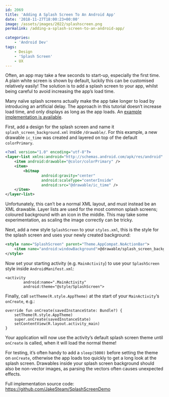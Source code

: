 ```yaml
---
id: 2069
title: 'Adding A Splash Screen To An Android App'
date: '2018-11-27T18:00:23+00:00'
image: /assets/images/2022/splashscreen.png
permalink: /adding-a-splash-screen-to-an-android-app/

categories:
    - 'Android Dev'
tags:
    - Design
    - 'Splash Screen'
    - UX
---
```


Often, an app may take a few seconds to start-up, especially the first time. A plain white screen is shown by default, luckily this can be customised relatively easily! The solution is to add a splash screen to your app, whilst being careful to avoid increasing the app’s load time.

Many naïve splash screens actually make the app take longer to load by introducing an artificial delay. The approach in this tutorial doesn’t increase load time, and only displays as long as the app loads. An [example implementation is available](https://github.com/JakeSteam/SplashScreenDemo).

First, add a design for the splash screen and name it `splash_screen_background.xml` inside `/drawable/`. For this example, a new drawable `ic_time` was created and layered on top of the default `colorPrimary`.

```xml
<?xml version="1.0" encoding="utf-8"?>
<layer-list xmlns:android="http://schemas.android.com/apk/res/android" android:opacity="opaque">
    <item android:drawable="@color/colorPrimary" />
    <item>
        <bitmap
                android:gravity="center"
                android:scaleType="centerInside"
                android:src="@drawable/ic_time" />
    </item>
</layer-list>
```

Unfortunately, this can’t be a normal XML layout, and must instead be an XML drawable. Layer lists are used for the most common splash screens; coloured background with an icon in the middle. This may take some experimentation, as scaling the image correctly can be tricky.

Next, add a new style `SplashScreen` to your `styles.xml`, this is the style for the splash screen and uses your newly created background:

```xml
<style name="SplashScreen" parent="Theme.AppCompat.NoActionBar">
    <item name="android:windowBackground">@drawable/splash_screen_background</item>
</style>
```

Now set your starting activity (e.g. `MainActivity`) to use your `SplashScreen` style inside `AndroidManifest.xml`:

```
<activity
        android:name=".MainActivity"
        android:theme="@style/SplashScreen">
```

Finally, call `setTheme(R.style.AppTheme)` at the start of your `MainActivity`‘s `onCreate`, e.g.:

```
override fun onCreate(savedInstanceState: Bundle?) {
    setTheme(R.style.AppTheme)
    super.onCreate(savedInstanceState)
    setContentView(R.layout.activity_main)
}
```

Your application will now use the activity’s default splash screen theme until `onCreate` is called, when it will load the normal theme!

For testing, it’s often handy to add a `sleep(5000)` before setting the theme on `onCreate`, otherwise the app loads too quickly to get a long look at the splash screen. Drawables inside your splash screen background should also be non-vector images, as parsing the vectors often causes unexpected effects.

Full implementation source code: <https://github.com/JakeSteam/SplashScreenDemo>
